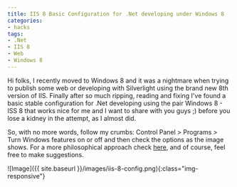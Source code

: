 ```yaml
---
title: IIS 8 Basic Configuration for .Net developing under Windows 8
categories:
- hacks
tags:
- .Net
- IIS 8
- Web
- Windows 8
---
```

Hi folks, I recently moved to Windows 8 and it was a nightmare when trying to publish some web or developing with Silverlight using the brand new 8th version of IIS. Finally after so much ripping, reading and fixing I've found a basic stable configuration for .Net developing using the pair Windows 8 - ISS 8 that works nice for me and I want to share with you guys ;) before you lose a kidney in the attempt, as I almost did.

So, with no more words, follow my crumbs: Control Panel > Programs > Turn Windows features on or off and then check the options as the image shows. For a more philosophical approach check [here](http://www.iis.net/learn/get-started/whats-new-in-iis-8/iis-80-using-aspnet-35-and-aspnet-45), and of course, feel free to make suggestions.

![Image]({{ site.baseurl }}/images/iis-8-config.png){:class="img-responsive"}
